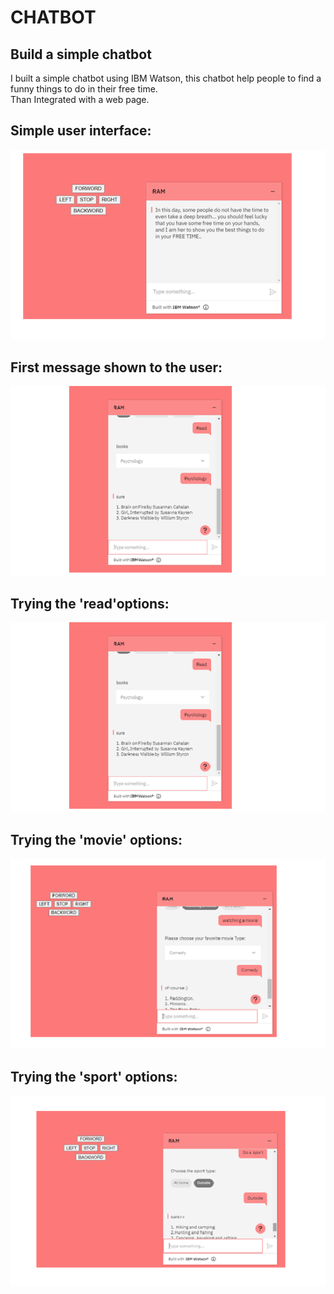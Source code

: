 # CHATBOT
## Build a simple chatbot 
 I built a simple chatbot using IBM Watson, this chatbot help people to find a funny things to do in their free time.<br>
 Than Integrated with a web page.
 ## Simple user interface:
![](Image_task3/intro.png)
##  First message shown to the user:
![](Image_task3/read_try.png)
 ## Trying the 'read'options:
![](Image_task3/read_try.png)
 ## Trying the 'movie' options:
![](Image_task3/movie_try.png)
 ##  Trying the 'sport' options:
![](Image_task3/sport_try.png)
